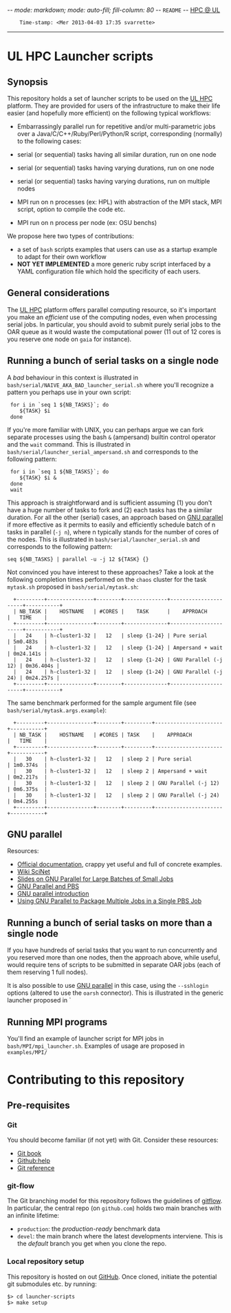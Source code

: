 -*- mode: markdown; mode: auto-fill; fill-column: 80 -*-
`README` -- [HPC @ UL](http://hpc.uni.lu)

        Time-stamp: <Mer 2013-04-03 17:35 svarrette>

-------------------

# UL HPC Launcher scripts

## Synopsis

This repository holds a set of launcher scripts to be used on the
[UL HPC](https://hpc.uni.lu) platform. 
They are provided for users of the infrastructure to make their life easier (and
hopefully more efficient) on the following typical workflows: 

* Embarrassingly parallel run for repetitive and/or multi-parametric jobs over a
  Java/C/C++/Ruby/Perl/Python/R script, corresponding (normally) to the
  following cases: 
  
 * serial (or sequential) tasks having all similar duration, run on one node
 * serial (or sequential) tasks having varying durations, run on one node
 * serial (or sequential) tasks having varying durations, run on multiple nodes

* MPI run on n processes (ex: HPL) with abstraction of the MPI stack, MPI script, option to compile the code etc.
* MPI run on n process per node (ex: OSU benchs)

We propose here two types of contributions:

* a set of `bash` scripts examples that users can use as a startup example to
adapt for their own workflow
* **NOT YET IMPLEMENTED** a more generic ruby script interfaced by a YAML
    configuration file which hold the specificity of each users.

## General considerations

The [UL HPC](https://hpc.uni.lu) platform offers parallel computing resource, so
it's important you make an *efficient* use of the computing nodes, even when
processing serial jobs. 
In particular, you should avoid to submit purely serial jobs to the OAR queue as
it would waste the computational power (11 out of 12 cores is you reserve one
node on `gaia` for instance).

## Running a bunch of serial tasks on a single node

A *bad* behaviour in this context is illustrated in
`bash/serial/NAIVE_AKA_BAD_launcher_serial.sh` where you'll recognize a pattern
you perhaps use in your own script: 

     for i in `seq 1 ${NB_TASKS}`; do  
        ${TASK} $i
     done 

If you're more familiar with UNIX, you can perhaps argue we can fork separate
processes using the bash `&` (ampersand) builtin control operator and the `wait`
command. 
This is illustrated in `bash/serial/launcher_serial_ampersand.sh` and
corresponds to the following pattern:

     for i in `seq 1 ${NB_TASKS}`; do  
        ${TASK} $i &
     done 
     wait

This approach is straightforward and is sufficient assuming (1) you don't have a
huge number of tasks to fork and (2) each tasks has the a similar duration. 
For all the other (serial) cases, an approach based on
[GNU parallel](http://www.gnu.org/software/parallel/) if more effective as it
permits to easily and efficiently  schedule batch of n tasks in parallel 
(`-j n`), where n typically stands for the number of cores of the nodes. 
This is illustrated in `bash/serial/launcher_serial.sh` and corresponds to the
following pattern: 

    seq ${NB_TASKS} | parallel -u -j 12 ${TASK} {}


Not convinced you have interest to these approaches? Take a look at the
following completion times performed on the `chaos` cluster for the task
`mytask.sh` proposed in `bash/serial/mytask.sh`: 

      +---------+---------------+--------+--------------+----------------------+-----------+
      | NB_TASK |    HOSTNAME   | #CORES |    TASK      |    APPROACH          |   TIME    |
      +---------+---------------+--------+--------------+----------------------+-----------+
      |   24    | h-cluster1-32 |   12   | sleep {1-24} | Pure serial          | 5m0.483s  |
      |   24    | h-cluster1-32 |   12   | sleep {1-24} | Ampersand + wait     | 0m24.141s |
      |   24    | h-cluster1-32 |   12   | sleep {1-24} | GNU Parallel (-j 12) | 0m36.404s |
      |   24    | h-cluster1-32 |   12   | sleep {1-24} | GNU Parallel (-j 24) | 0m24.257s |
      +---------+---------------+--------+--------------+----------------------+-----------+

The same benchmark performed for the sample argument file (see
`bash/serial/mytask.args.example`):

      +---------+---------------+--------+---------+----------------------+-----------+
      | NB_TASK |    HOSTNAME   | #CORES | TASK    |    APPROACH          |   TIME    |
      +---------+---------------+--------+---------+----------------------+-----------+
      |   30    | h-cluster1-32 |   12   | sleep 2 | Pure serial          | 1m0.374s  |
      |   30    | h-cluster1-32 |   12   | sleep 2 | Ampersand + wait     | 0m2.217s  |
      |   30    | h-cluster1-32 |   12   | sleep 2 | GNU Parallel (-j 12) | 0m6.375s  |
      |   30    | h-cluster1-32 |   12   | sleep 2 | GNU Parallel (-j 24) | 0m4.255s  |
      +---------+---------------+--------+---------+----------------------+-----------+


## GNU parallel

Resources: 

* [Official documentation](http://www.gnu.org/software/parallel/man.html),
  crappy yet useful and full of concrete examples. 
* [Wiki SciNet](http://wiki.scinethpc.ca/wiki/index.php/User_Serial)
* [Slides on GNU Parallel for Large Batches of Small Jobs](http://wiki.scinethpc.ca/wiki/images/archive/7/7b/20121114192300!Tech-talk-gnu-parallel.pdf)
* [GNU Parallel and PBS](http://web0.tc.cornell.edu/wiki/index.php?title=Gnu_Parallel)
* [GNU parallel introduction](http://www.admin-magazine.com/HPC/Articles/GNU-Parallel-Multicore-at-the-Command-Line-with-GNU-Parallel)
* [Using GNU Parallel to Package Multiple Jobs in a Single PBS Job](http://www.nas.nasa.gov/hecc/support/kb/Using-GNU-Parallel-to-Package-Multiple-Jobs-in-a-Single-PBS-Job_303.html)

## Running a bunch of serial tasks on more than a single node

If you have hundreds of serial tasks that you want to run concurrently and you
reserved more than one nodes, then the approach above, while useful, would
require tens of scripts to be submitted  in separate OAR jobs (each of them
reserving 1 full nodes). 

It is also possible to use [GNU parallel](http://www.gnu.org/software/parallel/)
in this case, using the `--sshlogin` options (altered to use the `oarsh`
connector). 
This is illustrated in the generic launcher proposed in `



## Running MPI programs

You'll find an example of launcher script for MPI jobs in
`bash/MPI/mpi_launcher.sh`. 
Examples of usage are proposed in `examples/MPI/` 


# Contributing to this repository 

## Pre-requisites

### Git

You should become familiar (if not yet) with Git. Consider these resources:

* [Git book](http://book.git-scm.com/index.html)
* [Github:help](http://help.github.com/mac-set-up-git/)
* [Git reference](http://gitref.org/)

### git-flow

The Git branching model for this repository follows the guidelines of [gitflow](http://nvie.com/posts/a-successful-git-branching-model/).
In particular, the central repo (on `github.com`) holds two main branches with an infinite lifetime:

* `production`: the *production-ready* benchmark data 
* `devel`: the main branch where the latest developments interviene. This is
  the *default* branch you get when you clone the repo.

### Local repository setup

This repository is hosted on out [GitHub](https://github.com/ULHPC/launcher-scripts).
Once cloned, initiate the potential git submodules etc. by running: 

    $> cd launcher-scripts
    $> make setup


